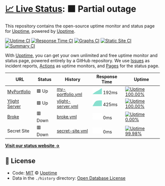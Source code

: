 # [📈 Live Status](https://demo.upptime.js.org): <!--live status--> **🟧 Partial outage**

This repository contains the open-source uptime monitor and status page for [Upptime](https://upptime.js.org), powered by [Upptime](https://github.com/upptime/upptime).

[![Uptime CI](https://github.com/koj-co/upptime/workflows/Uptime%20CI/badge.svg)](https://github.com/koj-co/upptime/actions?query=workflow%3A%22Uptime+CI%22)
[![Response Time CI](https://github.com/koj-co/upptime/workflows/Response%20Time%20CI/badge.svg)](https://github.com/koj-co/upptime/actions?query=workflow%3A%22Response+Time+CI%22)
[![Graphs CI](https://github.com/koj-co/upptime/workflows/Graphs%20CI/badge.svg)](https://github.com/koj-co/upptime/actions?query=workflow%3A%22Graphs+CI%22)
[![Static Site CI](https://github.com/koj-co/upptime/workflows/Static%20Site%20CI/badge.svg)](https://github.com/koj-co/upptime/actions?query=workflow%3A%22Static+Site+CI%22)
[![Summary CI](https://github.com/koj-co/upptime/workflows/Summary%20CI/badge.svg)](https://github.com/koj-co/upptime/actions?query=workflow%3A%22Summary+CI%22)

With [Upptime](https://upptime.js.org), you can get your own unlimited and free uptime monitor and status page, powered entirely by a GitHub repository. We use [Issues](https://github.com/upptime/upptime/issues) as incident reports, [Actions](https://github.com/upptime/upptime/actions) as uptime monitors, and [Pages](https://demo.upptime.js.org) for the status page.

<!--start: status pages-->
<!-- This summary is generated by Upptime (https://github.com/upptime/upptime) -->
<!-- Do not edit this manually, your changes will be overwritten -->

| URL                                        | Status  | History                                                                                              | Response Time                                                                      | Uptime                                                                                                                                                                                                                   |
| ------------------------------------------ | ------- | ---------------------------------------------------------------------------------------------------- | ---------------------------------------------------------------------------------- | ------------------------------------------------------------------------------------------------------------------------------------------------------------------------------------------------------------------------ |
| [MyPortfolio](https://creativeshi.com)     | 🟩 Up   | [my-portfolio.yml](https://github.com/ShivamJoker/Monitor/commits/master/history/my-portfolio.yml)   | <img alt="Response time graph" src="./graphs/my-portfolio.png" height="20"> 192ms  | [![Uptime 100.00%](https://img.shields.io/endpoint?url=https%3A%2F%2Fraw.githubusercontent.com%2FShivamJoker%2FMonitor%2Fmaster%2Fapi%2Fmy-portfolio%2Fuptime.json)](https://demo.upptime.js.org/history/my-portfolio)   |
| [Ylight Server](https://server.ylight.xyz) | 🟩 Up   | [ylight-server.yml](https://github.com/ShivamJoker/Monitor/commits/master/history/ylight-server.yml) | <img alt="Response time graph" src="./graphs/ylight-server.png" height="20"> 425ms | [![Uptime 100.00%](https://img.shields.io/endpoint?url=https%3A%2F%2Fraw.githubusercontent.com%2FShivamJoker%2FMonitor%2Fmaster%2Fapi%2Fylight-server%2Fuptime.json)](https://demo.upptime.js.org/history/ylight-server) |
| [Broke](https://hishivamm.com)             | 🟥 Down | [broke.yml](https://github.com/ShivamJoker/Monitor/commits/master/history/broke.yml)                 | <img alt="Response time graph" src="./graphs/broke.png" height="20"> 0ms           | [![Uptime 0.00%](https://img.shields.io/endpoint?url=https%3A%2F%2Fraw.githubusercontent.com%2FShivamJoker%2FMonitor%2Fmaster%2Fapi%2Fbroke%2Fuptime.json)](https://demo.upptime.js.org/history/broke)                   |
| Secret Site                                | 🟥 Down | [secret-site.yml](https://github.com/ShivamJoker/Monitor/commits/master/history/secret-site.yml)     | <img alt="Response time graph" src="./graphs/secret-site.png" height="20"> 0ms     | [![Uptime 99.98%](https://img.shields.io/endpoint?url=https%3A%2F%2Fraw.githubusercontent.com%2FShivamJoker%2FMonitor%2Fmaster%2Fapi%2Fsecret-site%2Fuptime.json)](https://demo.upptime.js.org/history/secret-site)      |

<!--end: status pages-->

[**Visit our status website →**](https://demo.upptime.js.org)

## 📄 License

- Code: [MIT](./LICENSE) © [Upptime](https://upptime.js.org)
- Data in the `./history` directory: [Open Database License](https://opendatacommons.org/licenses/odbl/1-0/)
